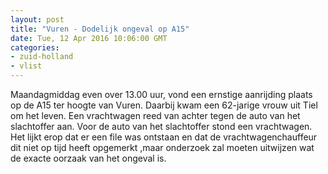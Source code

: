 ```yaml
---
layout: post
title: "Vuren - Dodelijk ongeval op A15"
date: Tue, 12 Apr 2016 10:06:00 GMT
categories: 
- zuid-holland 
- vlist 
---
```


Maandagmiddag even over 13.00 uur, vond een ernstige aanrijding plaats op de A15 ter hoogte van Vuren. Daarbij kwam een 62-jarige vrouw uit Tiel om het leven. Een vrachtwagen reed van achter tegen de auto van het slachtoffer aan. Voor de auto van het slachtoffer stond een vrachtwagen. Het lijkt erop dat er een file was ontstaan en dat de vrachtwagenchauffeur dit niet op tijd heeft opgemerkt ,maar onderzoek zal moeten uitwijzen wat de exacte oorzaak van het ongeval is.
